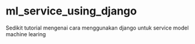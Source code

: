# ml_service_using_django

Sedikit tutorial mengenai cara menggunakan django untuk service model machine learing 